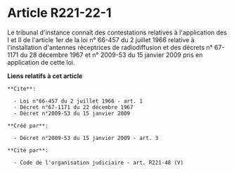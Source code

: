 # Article R221-22-1

Le tribunal d'instance connaît des contestations relatives à l'application des I et II de l'article 1er de la loi n° 66-457
du 2 juillet 1966 relative à l'installation d'antennes réceptrices de radiodiffusion et des décrets n° 67-1171 du 28 décembre
1967 et n° 2009-53 du 15 janvier 2009 pris en application de cette loi.

**Liens relatifs à cet article**

	**Cite**:

	  - Loi n°66-457 du 2 juillet 1966 - art. 1
	  - Décret n°67-1171 du 22 décembre 1967
	  - Décret n°2009-53 du 15 janvier 2009

	**Créé par**:

	  - Décret n°2009-53 du 15 janvier 2009 - art. 3

	**Cité par**:

	  - Code de l'organisation judiciaire - art. R221-48 (V)
